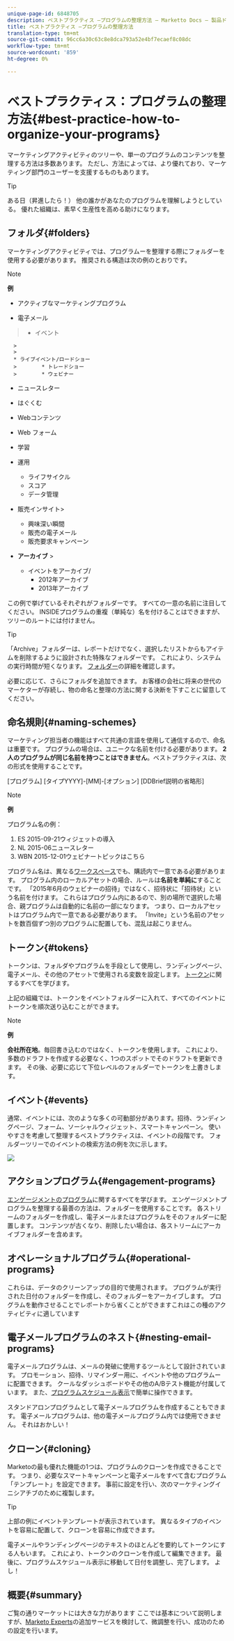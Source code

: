 ```yaml
---
unique-page-id: 6848705
description: ベストプラクティス —プログラムの整理方法 — Marketto Docs — 製品ドキュメント
title: ベストプラクティス —プログラムの整理方法
translation-type: tm+mt
source-git-commit: 96cc6a30c63c8e8dca793a52e4bf7ecaef8c08dc
workflow-type: tm+mt
source-wordcount: '859'
ht-degree: 0%

---
```



# ベストプラクティス：プログラムの整理方法{#best-practice-how-to-organize-your-programs}

マーケティングアクティビティのツリーや、単一のプログラムのコンテンツを整理する方法は多数あります。 ただし、方法によっては、より優れており、マーケティング部門のユーザーを支援するものもあります。

>[!TIP]
>
>ある日（昇進したら！） 他の誰かがあなたのプログラムを理解しようとしている。 優れた組織は、素早く生産性を高める助けになります。

## フォルダ{#folders}

マーケティングアクティビティでは、プログラムーを整理する際にフォルダーを使用する必要があります。 推奨される構造は次の例のとおりです。

>[!NOTE]
>
>**例**
>
>* アクティブなマーケティングプログラム
   >
   >    
   * 電子メール
   >    * イベント

      >
      >        
      * ライブイベント/ロードショー
      >        * トレードショー
      >        * ウェビナー
   >
   * ニュースレター
   * はぐくむ
   * Webコンテンツ
   * Web フォーム
* 学習
* 運用

   * ライフサイクル
   * スコア
   * データ管理
* 販売インサイト>
   * 興味深い瞬間
   * 販売の電子メール
   * 販売要求キャンペーン
* **アーカイブ** >
   * イベントをアーカイブ/
      * 2012年アーカイブ
      * 2013年アーカイブ







この例で挙げているそれぞれがフォルダーです。 すべての一意の名前に注目してください。 INSIDEプログラムの重複（単純な）名を付けることはできますが、ツリーのルートには付けません。

>[!TIP]
>
>「Archive」フォルダーは、レポートだけでなく、選択したリストからもアイテムを削除するように設計された特殊なフォルダーです。 これにより、システムの実行時間が短くなります。 [フォルダー](../../../../product-docs/core-marketo-concepts/miscellaneous/understanding-folders.md)の詳細を確認します。

必要に応じて、さらにフォルダを追加できます。 お客様の会社に将来の世代のマーケターが存続し、物の命名と整理の方法に関する決断を下すことに留意してください。

## 命名規則{#naming-schemes}

マーケティング担当者の機能はすべて共通の言語を使用して通信するので、命名は重要です。 プログラムの場合は、ユニークな名前を付ける必要があります。 **2人のプログラムが同じ名前を持つことはできません**。ベストプラクティスは、次の形式を使用することです。

[プログラム] [タイプYYYY]-[MM]-[オプション] [DDBrief説明の省略形]

>[!NOTE]
>
>**例**
>
>プログラム名の例：
>
>1. ES 2015-09-21ウィジェットの導入
>1. NL 2015-06ニュースレター
>1. WBN 2015-12-01ウェビナートピックはこちら

>



プログラム名は、異なる[ワークスペース](../../../../product-docs/administration/workspaces-and-person-partitions/understanding-workspaces-and-person-partitions.md)でも、購読内で一意である必要があります。  プログラム内のローカルアセットの場合、ルールは&#x200B;**名前を単純に**&#x200B;することです。 「2015年6月のウェビナーの招待」ではなく、招待状に「招待状」という名前を付けます。 これらはプログラム内にあるので、別の場所で選択した場合、親プログラムは自動的に名前の一部になります。 つまり、ローカルアセットはプログラム内で一意である必要があります。 「Invite」という名前のアセットを数百個ずつ別のプログラムに配置しても、混乱は起こりません。

## トークン{#tokens}

トークンは、フォルダやプログラムを手段として使用し、ランディングページ、電子メール、その他のアセットで使用される変数を設定します。 [トークン](http://docs.marketo.com/display/docs/tokens)に関するすべてを学びます。

上記の組織では、トークンをイベントフォルダーに入れて、すべてのイベントにトークンを順次送り込むことができます。

>[!NOTE]
>
>**例**
>
>**会社所在地**。毎回書き込むのではなく、トークンを使用します。 これにより、多数のドラフトを作成する必要なく、1つのスポットでそのドラフトを更新できます。 その後、必要に応じて下位レベルのフォルダーでトークンを上書きします。

## イベント{#events}

通常、イベントには、次のような多くの可動部分があります。招待、ランディングページ、フォーム、ソーシャルウィジェット、スマートキャンペーン。 使いやすさを考慮して整理するベストプラクティスは、イベントの段階です。 フォルダーツリーでのイベントの検索方法の例を次に示します。

![](assets/capture.png)

## アクションプログラム{#engagement-programs}

[エンゲージメントのプログラム](../../../../product-docs/email-marketing/drip-nurturing/creating-an-engagement-program/understanding-engagement-programs.md)に関するすべてを学びます。 エンゲージメントプログラムを整理する最善の方法は、フォルダーを使用することです。 各ストリームのフォルダーを作成し、電子メールまたはプログラムをそのフォルダーに配置します。 コンテンツが古くなり、削除したい場合は、各ストリームにアーカイブフォルダーを含めます。

## オペレーショナルプログラム{#operational-programs}

これらは、データのクリーンアップの目的で使用されます。 プログラムが実行された日付のフォルダーを作成し、そのフォルダーをアーカイブします。 プログラムを動作させることでレポートから省くことができますこれはこの種のアクティビティに適しています

## 電子メールプログラムのネスト{#nesting-email-programs}

電子メールプログラムは、メールの発破に使用するツールとして設計されています。 プロモーション、招待、リマインダー用に、イベントや他のプログラムーに配置できます。 クールなダッシュボードやその他のA/Bテスト機能が付属しています。 また、[プログラムスケジュール表示](http://docs.marketo.com/display/docs/program+schedule+view)で簡単に操作できます。

スタンドアロンプログラムとして電子メールプログラムを作成することもできます。 電子メールプログラムは、他の電子メールプログラム内では使用できません。 それはおかしい！

## クローン{#cloning}

Marketoの最も優れた機能の1つは、プログラムのクローンを作成できることです。 つまり、必要なスマートキャンペーンと電子メールをすべて含むプログラム「テンプレート」を設定できます。 事前に設定を行い、次のマーケティングイニシアチブのために複製します。

>[!TIP]
>
>上部の例にイベントテンプレートが表示されています。 異なるタイプのイベントを容易に配置して、クローンを容易に作成できます。

電子メールやランディングページのテキストのほとんどを要約してトークンにする人もいます。 これにより、トークンのクローンを作成して編集できます。 最後に、プログラムスケジュール表示に移動して日付を調整し、完了します。 よし！

## 概要{#summary}

ご覧の通りマーケットには大きな力があります ここでは基本について説明しますが、[Marketo Experts](http://www.marketo.com/services/)の追加サービスを検討して、微調整を行い、成功のための設定を行います。
